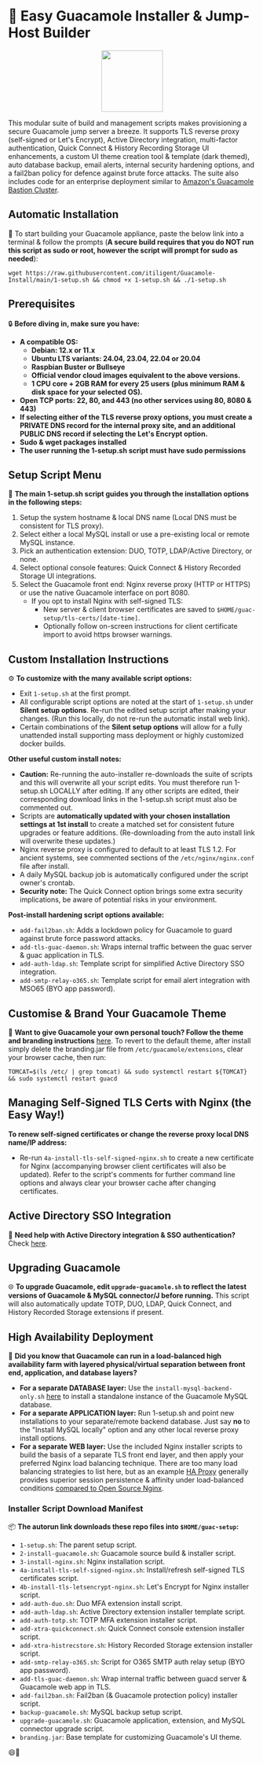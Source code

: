 # 🥑 Easy Guacamole Installer & Jump-Host Builder

<p align="center">
<a href="https://www.paypal.com/donate/?business=PSZ878JBJDMB8&amount=10&no_recurring=0&item_name=Thankyou+for+your+support+in+maintaining+this+project&currency_code=AUD">
  <img src="https://github.com/itiligent/Guacamole-Install/raw/main/.github/ISSUE_TEMPLATE/paypal-donate-button.png" width="125" />
</a>
</p>

This modular suite of build and management scripts makes provisioning a secure Guacamole jump server a breeze. It supports TLS reverse proxy (self-signed or Let's Encrypt), Active Directory integration, multi-factor authentication, Quick Connect & History Recording Storage UI enhancements, a custom UI theme creation tool & template (dark themed), auto database backup, email alerts, internal security hardening options, and a fail2ban policy for defence against brute force attacks. The suite also includes code for an enterprise deployment similar to [Amazon's Guacamole Bastion Cluster](http://netcubed-ami.s3-website-us-east-1.amazonaws.com/guaws/v2.3.1/cluster/).

## Automatic Installation

🚀 To start building your Guacamole appliance, paste the below link into a terminal & follow the prompts (**A secure build requires that you do NOT run this script as sudo or root, however the script will prompt for sudo as needed**): 

```shell
wget https://raw.githubusercontent.com/itiligent/Guacamole-Install/main/1-setup.sh && chmod +x 1-setup.sh && ./1-setup.sh
```

## Prerequisites

🔒 **Before diving in, make sure you have:**

- **A compatible OS:**
  - **Debian: 12.x or 11.x**
  - **Ubuntu LTS variants: 24.04, 23.04, 22.04 or 20.04**
  - **Raspbian Buster or Bullseye**
  - **Official vendor cloud images equivalent to the above versions.** 
  - **1 CPU core + 2GB RAM for every 25 users (plus minimum RAM & disk space for your selected OS).**
- **Open TCP ports: 22, 80, and 443 (no other services using 80, 8080 & 443)**
- **If selecting either of the TLS reverse proxy options, you must create a PRIVATE DNS record for the internal proxy site, and an additional PUBLIC DNS record if selecting the Let's Encrypt option.**
- **Sudo & wget packages installed**
- **The user running the 1-setup.sh script must have sudo permissions**

## Setup Script Menu

🔧 **The main 1-setup.sh script guides you through the installation options in the following steps:**

1. Setup the system hostname & local DNS name (Local DNS must be consistent for TLS proxy).
2. Select either a local MySQL install or use a pre-existing local or remote MySQL instance.
3. Pick an authentication extension: DUO, TOTP, LDAP/Active Directory, or none.
4. Select optional console features: Quick Connect & History Recorded Storage UI integrations.
5. Select the Guacamole front end: Nginx reverse proxy (HTTP or HTTPS) or use the native Guacamole interface on port 8080.
   - If you opt to install Nginx with self-signed TLS:
     - New server & client browser certificates are saved to `$HOME/guac-setup/tls-certs/[date-time]`.
     - Optionally follow on-screen instructions for client certificate import to avoid https browser warnings.

## Custom Installation Instructions

⚙️ **To customize with the many available script options:**

- Exit `1-setup.sh` at the first prompt.
- All configurable script options are noted at the start of `1-setup.sh` under **Silent setup options**. Re-run the edited setup script after making your changes. (Run this locally, do not re-run the automatic install web link). 
- Certain combinations of the **Silent setup options** will allow for a fully unattended install supporting mass deployment or highly customized docker builds.

**Other useful custom install notes:**
- **Caution:** Re-running the auto-installer re-downloads the suite of scripts and this will overwrite all your script edits. You must therefore run 1-setup.sh LOCALLY after editing. If any other scripts are edited, their corresponding download links in the 1-setup.sh script must also be commented out.
- Scripts are **automatically updated with your chosen installation settings at 1st install** to create a matched set for consistent future upgrades or feature additions. (Re-downloading from the auto install link will overwrite these updates.)
- Nginx reverse proxy is configured to default to at least TLS 1.2. For ancient systems, see commented sections of the `/etc/nginx/nginx.conf` file after install.
- A daily MySQL backup job is automatically configured under the script owner's crontab.
- **Security note:** The Quick Connect option brings some extra security implications, be aware of potential risks in your environment.

**Post-install hardening script options available:**

- `add-fail2ban.sh`: Adds a lockdown policy for Guacamole to guard against brute force password attacks.
- `add-tls-guac-daemon.sh`: Wraps internal traffic between the guac server & guac application in TLS.
- `add-auth-ldap.sh`: Template script for simplified Active Directory SSO integration.
- `add-smtp-relay-o365.sh`: Template script for email alert integration with MSO65 (BYO app password).

## Customise & Brand Your Guacamole Theme

🎨 **Want to give Guacamole your own personal touch? Follow the theme and branding instructions** [here](https://github.com/itiligent/Guacamole-Install/tree/main/guac-custom-theme-builder). To revert to the default theme, after install simply delete the branding.jar file from `/etc/guacamole/extensions`, clear your browser cache, then run:

```shell
TOMCAT=$(ls /etc/ | grep tomcat) && sudo systemctl restart ${TOMCAT} && sudo systemctl restart guacd
```

## Managing Self-Signed TLS Certs with Nginx (the Easy Way!)

**To renew self-signed certificates or change the reverse proxy local DNS name/IP address:** 
- Re-run `4a-install-tls-self-signed-nginx.sh` to create a new certificate for Nginx (accompanying browser client certificates will also be updated). Refer to the script's comments for further command line options and always clear your browser cache after changing certificates.

## Active Directory SSO Integration

🔑 **Need help with Active Directory integration & SSO authentication?** Check [here](https://github.com/itiligent/Guacamole-Install/blob/main/ACTIVE-DIRECTORY-HOW-TO.md).

## Upgrading Guacamole

🌐 **To upgrade Guacamole, edit `upgrade-guacamole.sh` to reflect the latest versions of Guacamole & MySQL connector/J before running.** This script will also automatically update TOTP, DUO, LDAP, Quick Connect, and History Recorded Storage extensions if present.

## High Availability Deployment

👔 **Did you know that Guacamole can run in a load-balanced high availability farm with layered physical/virtual separation between front end, application, and database layers?**

- **For a separate DATABASE layer:** Use the `install-mysql-backend-only.sh` [here](https://github.com/itiligent/Guacamole-Install/tree/main/guac-enterprise-build) to install a standalone instance of the Guacamole MySQL database.
- **For a separate APPLICATION layer:** Run 1-setup.sh and point new installations to your separate/remote backend database. Just say **no** to the "Install MySQL locally" option and any other local reverse proxy install options.
- **For a separate WEB layer:** Use the included Nginx installer scripts to build the basis of a separate TLS front end layer, and then apply your preferred Nginx load balancing technique. There are too many load balancing strategies to list here, but as an example [HA Proxy](https://www.haproxy.org/) generally provides superior session persistence & affinity under load-balanced conditions [compared to Open Source Nginx](https://www.nginx.com/products/nginx/compare-models/).

### Installer Script Download Manifest

📦 **The autorun link downloads these repo files into `$HOME/guac-setup`:**

- `1-setup.sh`: The parent setup script.
- `2-install-guacamole.sh`: Guacamole source build & installer script.
- `3-install-nginx.sh`: Nginx installation script.
- `4a-install-tls-self-signed-nginx.sh`: Install/refresh self-signed TLS certificates script.
- `4b-install-tls-letsencrypt-nginx.sh`: Let's Encrypt for Nginx installer script.
- `add-auth-duo.sh`: Duo MFA extension install script.
- `add-auth-ldap.sh`: Active Directory extension installer template script.
- `add-auth-totp.sh`: TOTP MFA extension installer script.
- `add-xtra-quickconnect.sh`: Quick Connect console extension installer script.
- `add-xtra-histrecstore.sh`: History Recorded Storage extension installer script.
- `add-smtp-relay-o365.sh`: Script for O365 SMTP auth relay setup (BYO app password).
- `add-tls-guac-daemon.sh`: Wrap internal traffic between guacd server & Guacamole web app in TLS.
- `add-fail2ban.sh`: Fail2ban (& Guacamole protection policy) installer script.
- `backup-guacamole.sh`: MySQL backup setup script.
- `upgrade-guacamole.sh`: Guacamole application, extension, and MySQL connector upgrade script.
- `branding.jar`: Base template for customizing Guacamole's UI theme.

😄🥑
```
